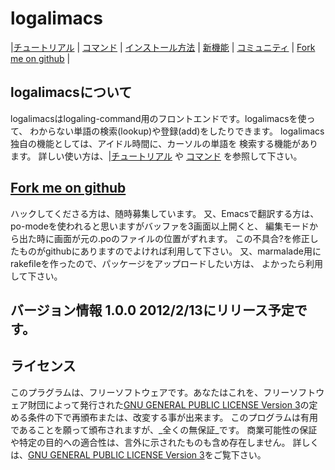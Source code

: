 # logalimacs
|[チュートリアル](/logalimacs_tutorial_ja.html) | [コマンド](/logalimacs_commands_ja.html) | [インストール方法](/logalimacs_install_ja.html) | [新機能](/logalimacs_WhatsNew_ja.html) | [コミュニティ](/contribution.html) | [Fork me on github](https://github.com/logaling/logalimacs) |

## logalimacsについて
logalimacsはlogaling-command用のフロントエンドです。logalimacsを使って、
わからない単語の検索(lookup)や登録(add)をしたりできます。
logalimacs独自の機能としては、アイドル時間に、カーソルの単語を
検索する機能があります。
詳しい使い方は、|[チュートリアル](/logalimacs_tutorial_ja.html) や [コマンド](/logalimacs_commands_ja.html) を参照して下さい。
## [Fork me on github](https://github.com/logaling/logalimacs)
ハックしてくださる方は、随時募集しています。
又、Emacsで翻訳する方は、po-modeを使われると思いますがバッファを3画面以上開くと、
編集モードから出た時に画面が元の.poのファイルの位置がずれます。
この不具合?を修正したものがgithubにありますのでよければ利用して下さい。
又、marmalade用にrakefileを作ったので、パッケージをアップロードしたい方は、
よかったら利用して下さい。
## バージョン情報 1.0.0 2012/2/13にリリース予定です。
## ライセンス
このプラグラムは、フリーソフトウェアです。あなたはこれを、フリーソフトウェア財団によって発行された[GNU GENERAL PUBLIC LICENSE Version 3](www.gnu.org/licenses/gpl-3.0.txt)の定める条件の下で再頒布または、改変する事が出来ます。
このプログラムは有用であることを願って頒布されますが、_全くの無保証_です。
商業可能性の保証や特定の目的への適合性は、言外に示されたものも含め存在しません。
詳しくは、[GNU GENERAL PUBLIC LICENSE Version 3](www.gnu.org/licenses/gpl-3.0.txt)をご覧下さい。

